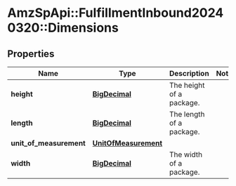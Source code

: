 # AmzSpApi::FulfillmentInbound20240320::Dimensions

## Properties
Name | Type | Description | Notes
------------ | ------------- | ------------- | -------------
**height** | [**BigDecimal**](BigDecimal.md) | The height of a package. | 
**length** | [**BigDecimal**](BigDecimal.md) | The length of a package. | 
**unit_of_measurement** | [**UnitOfMeasurement**](UnitOfMeasurement.md) |  | 
**width** | [**BigDecimal**](BigDecimal.md) | The width of a package. | 


